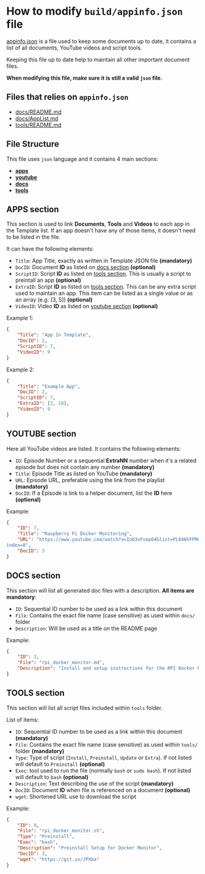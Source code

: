 # How to modify `build/appinfo.json` file

[appinfo.json](../build/appinfo.json) is a file used to keep some documents up to date, it contains a list of all documents, YouTube videos and script tools.

Keeping this file up to date help to maintain all other important document files.

**When modifying this file, make sure it is still a valid `json` file.**

## Files that relies on `appinfo.json`

- [docs/README.md](README.md)
- [docs/AppList.md](AppList.md)
- [tools/README.md](../tools/README.md)

## File Structure

This file uses `json` language and it contains 4 main sections:

- **[apps](#apps-section)**
- **[youtube](#youtube-section)**
- **[docs](#docs-section)**
- **[tools](#tools-section)**

## APPS section

This section is used to link **Documents**, **Tools** and **Videos** to each app in the Template list. If an app doesn't have any of those items, it doesn't need to be listed in the file.

It can have the following elements:

- `Title`: App Title, exactly as written in Template JSON file **(mandatory)**
- `DocID`: Document **ID** as listed on [docs section](#docs-section) **(optional)**
- `ScriptID`: Script **ID** as listed on [tools section](#tools-section). This is usually a script to preintall an app **(optional)** 
- `ExtraID`: Script **ID** as listed on [tools section](#tools-section). This can be any extra script used to maintain an app. This item can be listed as a single value or as an array (e.g. [3, 5]) **(optional)** 
- `VideoID`: Video **ID** as listed on [youtube section](#docs-section) **(optional)**

Example 1:
```json
{
    "Title": "App In Template",
    "DocID": 2,
    "ScriptID": 7,
    "VideoID": 9
}
```

Example 2:
```json
{
    "Title": "Example App",
    "DocID": 2,
    "ScriptID": 7,
	"ExtraID": [3, 10],
    "VideoID": 9
}
```

## YOUTUBE section

Here all YouTube videos are listed. It contains the following elements:

- `ID`: Episode Number or a sequential **ExtraNN** number when it's a related episode but does not contain any number **(mandatory)**
- `Title`: Episode Title as listed on YouTube **(mandatory)**
- `URL`: Episode URL, preferable using the link from the playlist **(mandatory)**
- `DocID`: If a Episode is link to a helper document, list the **ID** here **(optional)**

Example:
```json
{
    "ID": 7,
    "Title": "Raspberry Pi Docker Monitoring",
    "URL": "https://www.youtube.com/watch?v=IoD3vFuep64&list=PL846hFPMqg3jwkxcScD1xw2bKX
index=8",
    "DocID": 3
}
```

## DOCS section

This section will list all generated doc files with a description. **All items are mandatory**:

- `ID`: Sequential ID number to be used as a link within this document
- `File`: Contains the exact file name (case sensitive) as used within `docs/` folder
- `Description`: Will be used as a title on the README page

Example:
```json
{
    "ID": 3,
    "File": "rpi_docker_monitor.md",
    "Description": "Install and setup instructions for the RPI Docker Monitor"
}
```

## TOOLS section

This section will list all script files included within `tools` folder.

List of items:

- `ID`: Sequential ID number to be used as a link within this document **(mandatory)**
- `File`: Contains the exact file name (case sensitive) as used within `tools/` folder **(mandatory)**
- `Type`: Type of script (`Install`, `Preinstall`, `Update` or `Extra`). If not listed will default to `Preinstall` **(optional)**
- `Exec`: tool used to run the file (normally `bash` or `sudo bash`). If not listed will default to `bash` **(optional)**
- `Description`: Text describing the use of the script **(mandatory)**
- `DocID`: Document **ID** when file is referenced on a document **(optional)**
- `wget`: Shortened URL use to download the script

Example:
```json
{
    "ID": 9,
    "File": "rpi_docker_monitor.sh",
    "Type": "Preinstall",
    "Exec": "bash",
    "Description": "Preinstall Setup for Docker Monitor",
    "DocID": 3,
    "wget": "https://git.io/JPXba"
}
```
